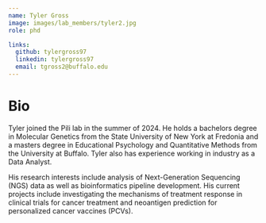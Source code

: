 ```yaml
---
name: Tyler Gross
image: images/lab_members/tyler2.jpg
role: phd

links:
  github: tylergross97
  linkedin: tylergross97
  email: tgross2@buffalo.edu
---
```


# Bio
Tyler joined the Pili lab in the summer of 2024. He holds a bachelors degree in Molecular Genetics from the State University of New York at Fredonia and a masters degree in Educational Psychology and Quantitative Methods from the University at Buffalo. Tyler also has experience working in industry as a Data Analyst.

His research interests include analysis of Next-Generation Sequencing (NGS) data as well as bioinformatics pipeline development. His current projects include investigating the mechanisms of treatment response in clinical trials for cancer treatment and neoantigen prediction for personalized cancer vaccines (PCVs).

